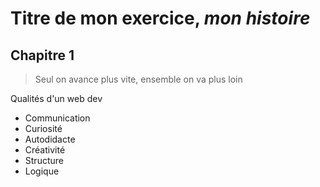 # Titre de mon exercice, *mon histoire*

## Chapitre 1

> Seul on avance plus vite, ensemble on va plus loin

Qualités d'un web dev 
* Communication
* Curiosité
* Autodidacte
* Créativité
* Structure
* Logique


